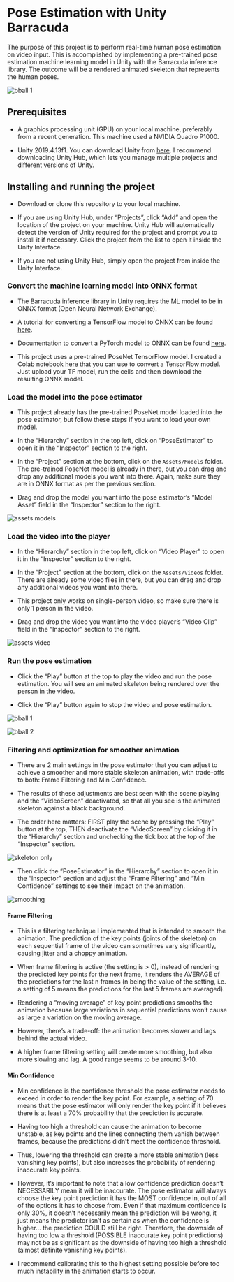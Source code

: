 # Pose Estimation with Unity Barracuda

The purpose of this project is to perform real-time human pose estimation on video input.  This is accomplished by implementing a pre-trained pose estimation machine learning model in Unity with the Barracuda inference library.  The outcome will be a rendered animated skeleton that represents the human poses.

![bball 1](Images\bball_intro.png)

## Prerequisites

* A graphics processing unit (GPU) on your local machine, preferably from a recent generation.  This machine used a NVIDIA Quadro P1000.

* Unity 2019.4.13f1.  You can download Unity from [here]( https://unity3d.com/get-unity/download).  I recommend downloading Unity Hub, which lets you manage multiple projects and different versions of Unity.


## Installing and running the project

* Download or clone this repository to your local machine.

* If you are using Unity Hub, under “Projects”, click “Add” and open the location of the project on your machine.  Unity Hub will automatically detect the version of Unity required for the project and prompt you to install it if necessary.  Click the project from the list to open it inside the Unity Interface.

* If you are not using Unity Hub, simply open the project from inside the Unity Interface.

### Convert the machine learning model into ONNX format
* The Barracuda inference library in Unity requires the ML model to be in ONNX format (Open Neural Network Exchange).

* A tutorial for converting a TensorFlow model to ONNX can be found [here](https://christianjmills.com/tensorflow/onnx/tutorial/2020/10/21/How-to-Convert-a-TensorFlow-SavedModel-to-ONNX.html).

* Documentation to convert a PyTorch model to ONNX can be found [here](https://pytorch.org/tutorials/advanced/super_resolution_with_onnxruntime.html).

* This project uses a pre-trained PoseNet TensorFlow model.  I created a Colab notebook [here](https://colab.research.google.com/drive/1DE0meDsiVmhMqphGYVlHuxDK1AT3J2vp?usp=sharing) that you can use to convert a TensorFlow model.  Just upload your TF model, run the cells and then download the resulting ONNX model.

### Load the model into the pose estimator  

* This project already has the pre-trained PoseNet model loaded into the pose estimator, but follow these steps if you want to load your own model.

* In the “Hierarchy” section in the top left, click on “PoseEstimator” to open it in the “Inspector” section to the right.

* In the “Project” section at the bottom, click on the `Assets/Models` folder.  The pre-trained PoseNet model is already in there, but you can drag and drop any additional models you want into there.  Again, make sure they are in ONNX format as per the previous section.

* Drag and drop the model you want into the pose estimator’s “Model Asset” field in the “Inspector” section to the right.

![assets models](Images\assets_models.png)

### Load the video into the player
* In the “Hierarchy” section in the top left, click on “Video Player” to open it in the “Inspector” section to the right.

* In the “Project” section at the bottom, click on the `Assets/Videos` folder.  There are already some video files in there, but you can drag and drop any additional videos you want into there. 

* This project only works on single-person video, so make sure there is only 1 person in the video.

* Drag and drop the video you want into the video player’s “Video Clip” field in the “Inspector” section to the right.

![assets video](Images\assets_video.png)

### Run the pose estimation

* Click the “Play” button at the top to play the video and run the pose estimation.  You will see an animated skeleton being rendered over the person in the video.

* Click the “Play” button again to stop the video and pose estimation.

![bball 1](Images\bball1.png)

![bball 2](Images\bball2.png)

### Filtering and optimization for smoother animation

* There are 2 main settings in the pose estimator that you can adjust to achieve a smoother and more stable skeleton animation, with trade-offs to both: Frame Filtering and Min Confidence.

* The results of these adjustments are best seen with the scene playing and the “VideoScreen” deactivated, so that all you see is the animated skeleton against a black background.

* The order here matters: FIRST play the scene by pressing the “Play” button at the top, THEN deactivate the “VideoScreen” by clicking it in the “Hierarchy” section and unchecking the tick box at the top of the “Inspector” section.

![skeleton only](Images\skeleton_only.png)

* Then click the “PoseEstimator” in the “Hierarchy” section to open it in the “Inspector” section and adjust the “Frame Filtering” and “Min Confidence” settings to see their impact on the animation.

![smoothing](Images\smoothing.png)

#### Frame Filtering

* This is a filtering technique I implemented that is intended to smooth the animation. The prediction of the key points (joints of the skeleton) on each sequential frame of the video can sometimes vary significantly, causing jitter and a choppy animation.

* When frame filtering is active (the setting is > 0), instead of rendering the predicted key points for the next frame, it renders the AVERAGE of the predictions for the last n frames (n being the value of the setting, i.e. a setting of 5 means the predictions for the last 5 frames are averaged).

* Rendering a “moving average” of key point predictions smooths the animation because large variations in sequential predictions won’t cause as large a variation on the moving average.

* However, there’s a trade-off: the animation becomes slower and lags behind the actual video.

* A higher frame filtering setting will create more smoothing, but also more slowing and lag.  A good range seems to be around 3-10.

#### Min Confidence

* Min confidence is the confidence threshold the pose estimator needs to exceed in order to render the key point.  For example, a setting of 70 means that the pose estimator will only render the key point if it believes there is at least a 70% probability that the prediction is accurate.

* Having too high a threshold can cause the animation to become unstable, as key points and the lines connecting them vanish between frames, because the predictions didn’t meet the confidence threshold.

* Thus, lowering the threshold can create a more stable animation (less vanishing key points), but also increases the probability of rendering inaccurate key points.  

* However, it’s important to note that a low confidence prediction doesn’t NECESSARILY mean it will be inaccurate.  The pose estimator will always choose the key point prediction it has the MOST confidence in, out of all of the options it has to choose from.  Even if that maximum confidence is only 30%, it doesn’t necessarily mean the prediction will be wrong, it just means the predictor isn’t as certain as when the confidence is higher… the prediction COULD still be right.  Therefore, the downside of having too low a threshold (POSSIBLE inaccurate key point predictions) may not be as significant as the downside of having too high a threshold (almost definite vanishing key points). 

* I recommend calibrating this to the highest setting possible before too much instability in the animation starts to occur.

